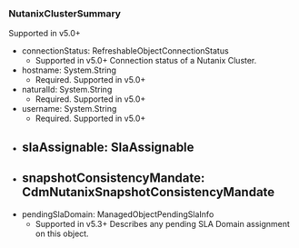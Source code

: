 ### NutanixClusterSummary
Supported in v5.0+

- connectionStatus: RefreshableObjectConnectionStatus
  - Supported in v5.0+
  Connection status of a Nutanix Cluster.
- hostname: System.String
  - Required. Supported in v5.0+
- naturalId: System.String
  - Required. Supported in v5.0+
- username: System.String
  - Required. Supported in v5.0+
- slaAssignable: SlaAssignable
  - 
- snapshotConsistencyMandate: CdmNutanixSnapshotConsistencyMandate
  - 
- pendingSlaDomain: ManagedObjectPendingSlaInfo
  - Supported in v5.3+
  Describes any pending SLA Domain assignment on this object.
